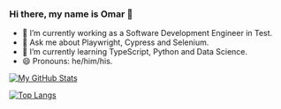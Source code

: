 ### Hi there, my name is Omar  👋

- 🔭 I’m currently working as a Software Development Engineer in Test.
- 💬 Ask me about Playwright, Cypress and Selenium.
- 🌱 I’m currently learning TypeScript, Python and Data Science.
- 😄 Pronouns: he/him/his.

<!-- [![My GitHub Stats](https://github-readme-stats-dun-eight-81.vercel.app/api/?username=OmChng&count_private=true&theme=tokyonight&include_all_commits=true&show_icons=true)]() -->
[![My GitHub Stats](https://github-readme-stats.vercel.app/api?username=OmChng&theme=tokyonight&show_icons=true)](https://github.com/OmChng/github-readme-stats)
<!-- https://github-readme-stats.vercel.app/api/top-langs/?username=anuraghazra&layout=compact  &langs_count=8-->
[![Top Langs](https://github-readme-stats.vercel.app/api/top-langs/?username=OmChng&layout=compact&theme=tokyonight&count_private=true)]()

<!--
**OmChng/OmChng** is a ✨ _special_ ✨ repository because its `README.md` (this file) appears on your GitHub profile.

Here are some ideas to get you started:

- 🔭 I’m currently working on ...
- 🌱 I’m currently learning ...
- 👯 I’m looking to collaborate on ...
- 🤔 I’m looking for help with ...
- 💬 Ask me about ...
- 📫 How to reach me: ...
- 😄 Pronouns: ...
- ⚡ Fun fact: ....
-->
